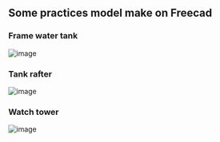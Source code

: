 ## Some practices model make on Freecad

### Frame water tank
![image](https://github.com/user-attachments/assets/5de28b68-bfb3-443f-a0f3-748eb3da656e)

### Tank rafter
![image](https://github.com/user-attachments/assets/f20152a0-d231-4768-b99b-368df9a99384)

### Watch tower
![image](https://github.com/user-attachments/assets/469f2f9b-489c-4840-9580-7be2c3065ac9)

